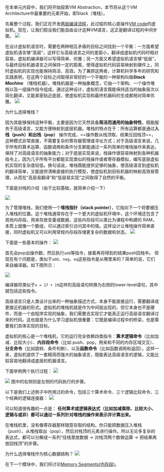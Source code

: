 
在本单元内容中，我们将开始探索VM Abstraction，本节将从这个VM Architecture中最重要的元素开始，即Stack（堆栈）。

先看整个过程，我们正在开发[两层编译流程](../预览.md)，此过程的核心是操作[VM code](../预览.md#^d56486)的虚拟机。现在，让我们假设我们能自由设计这种VM语言，这正是翻译过程的中间步骤。
![](../../../../../../img/Pasted%20image%2020250918202054.png)

在设计虚拟机语言时，需要在两种相互矛盾的目标之间找到一个平衡：一方面希望虚拟机语言够“高层”，这样它与高级语言之间的差距小，翻译成虚拟机代码时相对容易，虚拟机编译器可以写得简单、优雅；另一方面又希望虚拟机语言够“低层”，与最终目标机器语言之间保持一定的距离，使得虚拟机代码容易映射到硬件上，同时虚拟机的实现也能保持简洁、高效。为了兼顾这两者，计算机科学多年的研究和实践表明，在这两个目标之间取得非常好的一个平衡的一种架构叫做***Stack Machine*** （堆栈机器）。堆栈机器是一种抽象概念，它由一个架构、一个操作堆栈以及一组操作指令组成，通过这种设计，虚拟机语言既能保持适当的抽象层次以简化翻译，又能紧密贴近底层，使虚拟机实现和最终机器码的生成都相对简单优雅。
![](../../../../../../img/Pasted%20image%2020250918202924.png)

为什么选择堆栈？

因为其能够保持这种平衡，主要是因为它天然具备**简洁而通用的抽象特性**，既能服务于高级语言，又能方便映射到底层机器。堆栈的特点在于：所有运算都是通过**入栈（push）和出栈（pop）** 操作完成，==操作数从栈顶取，结果压回栈顶==，这种模式非常直接，不需要复杂的寄存器管理或寻址方式；对于高级语言来说，几乎所有的算术运算、函数调用和条件分支都能通过一系列简单的堆栈操作来表达，保持了对高级语言的抽象能力；对于底层实现来说，栈操作很容易映射到各种机器指令上，因为几乎所有平台都能实现类似的栈操作或者寄存器模拟，编写底层虚拟机实现的复杂度较低。换句话说，堆栈既能提供足够的抽象，使高级语言到虚拟机的翻译简单，又能提供清晰直接的执行模型，使虚拟机到目标机器的映射高效易管理，从而在“高层易翻译”和“低层易实现”之间取得了自然的平衡。

下面是对栈的介绍（由于比较基础，就简单介绍一下）

![](../../../../../../img/Pasted%20image%2020250918203039.png)

为了管理堆栈，我们使用一个**堆栈指针（stack pointer）**，它指向下一个将要被压入堆栈的位置。这个堆栈通常存在于一个更大的虚拟机环境中，这个环境还包含了其他内存段，用来存放变量或数据，这些内存段可以类比为课程中构建的 RAM，本质上就像一个数组，可以通过索引访问其中的值。这样设计让堆栈操作简单直接，同时虚拟机又可以利用常规内存段存储更复杂的数据和状态。
![](../../../../../../img/Pasted%20image%2020250918203451.png)

下面是一些基本的操作：
![](../../../../../../img/Pasted%20image%2020250918203559.png)

首先会pop出操作数，然后执行`add`等指令，接着再将得到的结果push回栈中。
但现在有个问题是，类似于`add`、`neg`、`eq`这些指令是从哪里来的？简单的说，它们来自编译器。如下图所示：

![](../../../../../../img/Pasted%20image%2020250918204118.png)

编译器将类似于`x = 17 + 19`这样的高级语句转换为右侧的lower-level语句，其中就包括这些指令。

高级语言只是人类设计出来的一种抽象描述方式，本身不能直接运行，需要翻译成更接近机器的形式。虚拟机的堆栈机就是作为中间层出现的，但它本身也不是硬件，而是一个由程序实现的抽象，我们需要去实现它才能真正运行高级语言翻译过来的代码。这也就是为什么学习虚拟机很重要：它既是编译过程中的桥梁，也是需要我们具体实现的目标。

虚拟机的核心是一个堆栈机，它的运行完全依赖四类指令：**算术逻辑命令**（比如加减、比较大小）、**内存段命令**（比如 push、pop，用来和不同的内存区域交互）、**分支命令**（比如跳转、条件判断）、以及**函数命令**（比如函数调用和返回）。这样一来，虚拟机提供了一套精简而强大的抽象语言，既能表达高级语言的逻辑，又能比较容易地翻译成底层的机器语言。

下面举例两个执行过程：
![](../../../../../../img/Pasted%20image%2020250918204854.png)

![](../../../../../../img/Pasted%20image%2020250918204936.png)
图中的右侧则是左侧的代码执行的步骤。

以下是我们上述例子中所用过的命令，包括三个算术命令、三个逻辑比较命令、三个经典的逻辑连接器：
![](../../../../../../img/Pasted%20image%2020250918205055.png)

可以知道很有趣的一点是： **任何算术或逻辑表达式（比如加减乘除、比较大小、逻辑与或非）都可以通过一系列针对堆栈的操作来表示并计算出来。**

在堆栈机里，没有像寄存器那样随意存取的结构，你只能把数据压入堆栈（push）、从堆栈取出（pop），然后对栈顶的元素进行操作。所以无论多复杂的表达式，都可以分解成一系列“往栈里放数据 → 对栈顶两个数做运算 → 把结果再放回栈顶”的步骤。

为什么选择堆栈作为核心数据结构？
![](../../../../../../img/Pasted%20image%2020250918205752.png)

在下一个模块中，我们将讨论[Memory Segments(内存段)](Memory%20Segments(内存段).md)。